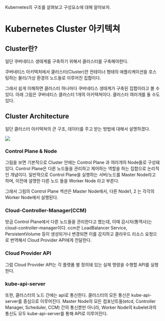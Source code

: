 Kubernetes의 구조를 살펴보고 구성요소에 대해 알아보자.

# Kubernetes Cluster 아키텍쳐

## Cluster란?
일단 쿠버네티스 생태계를 구축하기 위해서 클러스터를 구축해야한다.

쿠버네티스 아키텍처에서 클러스터(Cluster)란 컨테이너 형태의 애플리케이션을 호스팅하는 물리/가상 환경의 노드들로 이루어진 집합이다.

그래서 쉽게 이해하면 클러스터 하나마다 쿠버네티스 생태계가 구축된 집합이라고 볼 수 있다. 아래 그림은 쿠버네티스 클러스터 1개의 아키텍쳐이다. 클러스터 여러개를 둘 수도 있다.

## Cluster Architecture
일단 클러스터 아키텍쳐의 큰 구조, 데이터를 주고 받는 방법에 대해서 설명하겠다.

![](https://velog.velcdn.com/images/krewooo/post/d2810255-9e88-4fc9-9253-56a9950b8894/image.png)

### Control Plane & Node
그림을 보면 기본적으로 Cluster 안에는 Control Plane 과 여러개의 Node들로 구성돼 있다.
Control Plane은 다른 노드들을 관리하고 제어하는 역할을 하는 집합으로 논리적인 개념이다.
일반적으로 Control Plane을 실행하는 서버/노드를 Master Node라고 하며, 이전에 설명한 다른 노드 들을 Worker Node 라고 부른다.

그래서 그림의 Control Plane 섹션은 Master Node에서, 다른 Node1, 2 는 각각의 Worker Node에서 실행된다.

### Cloud-Controller-Manager(CCM)
방금 Control Plane에서 다른 노드들을 관리한다고 했는데, 이때 감시자(통역사)는 cloud-controller-manager이다.
ccm은 LoadBalancer Service, PersistentVolume 등이 생성되거나 변경되면 이를 감지하고 클라우드 리소스 요청으로 번역해서 Cloud Provider API에게 전달한다.  

### Cloud Provider API
그럼 Cloud Provider API는 각 플랫폼 별 정의돼 있는 실제 명령을 수행할 API를 실행한다.

### kube-api-server
또한, 클러스터의 노드 간에는 api로 통신한다.
클러스터의 모든 통신은 kube-api-server를 중심으로 이루어진다. Master Node의 모든 컴포넌트들(etcd, Controller Manager, Scheduler, CCM) 간의 통신뿐만 아니라, Worker Node의 kubelet과의 통신도 모두 kube-api-server를 통해 API로 이루어진다.

